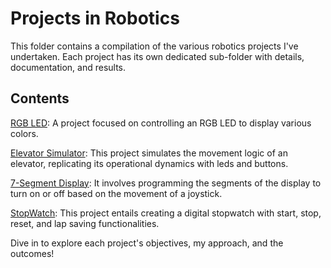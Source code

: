 # Projects in Robotics

This folder contains a compilation of the various robotics projects I've undertaken. Each project has its own dedicated sub-folder with details, documentation, and results.

## Contents

[RGB LED](https://github.com/M-Podi/IntroductionToRobotics/tree/main/projects/Project%201): A project focused on controlling an RGB LED to display various colors.

[Elevator Simulator](https://github.com/M-Podi/IntroductionToRobotics/tree/main/projects/Project%202): This project simulates the movement logic of an elevator, replicating its operational dynamics with leds and buttons.

[7-Segment Display](https://github.com/M-Podi/IntroductionToRobotics/tree/main/projects/Project%203): It involves programming the segments of the display to turn on or off based on the movement of a joystick.

[StopWatch](https://github.com/M-Podi/IntroductionToRobotics/tree/main/projects/Project%204): This project entails creating a digital stopwatch with start, stop, reset, and lap saving functionalities.

Dive in to explore each project's objectives, my approach, and the outcomes!

